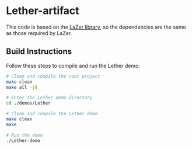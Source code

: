 # Lether-artifact

This code is based on the [LaZer library](https://github.com/lazer-crypto/lazer), so the dependencies are the same as those required by LaZer.

## Build Instructions

Follow these steps to compile and run the Lether demo:

```bash
# Clean and compile the root project
make clean
make all -j8

# Enter the Lether demo directory
cd ./demos/Lether

# Clean and compile the Lether demo
make clean
make

# Run the demo
./Lether-demo